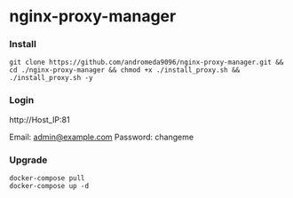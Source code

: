 # nginx-proxy-manager

### Install
```
git clone https://github.com/andromeda9096/nginx-proxy-manager.git && cd ./nginx-proxy-manager && chmod +x ./install_proxy.sh && ./install_proxy.sh -y
```

### Login
http://Host_IP:81

Email:    admin@example.com
Password: changeme

### Upgrade

```
docker-compose pull
docker-compose up -d
```
